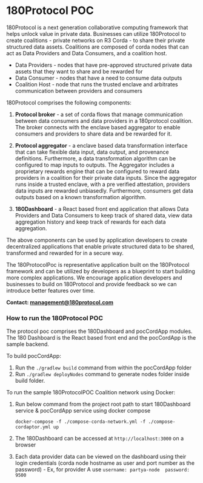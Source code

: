 # 180Protocol POC

180Protocol is a next generation collaborative computing framework that helps unlock value in private data. Businesses 
can utilize 180Protocol to create coalitions - private networks on R3 Corda - to share their private structured data assets.
Coalitions are composed of corda nodes that can act as Data Providers and Data Consumers, and a coalition host.

* Data Providers - nodes that have pre-approved structured private data assets that they want to share and be rewarded for
* Data Consumer - nodes that have a need to consume data outputs
* Coalition Host - node that runs the trusted enclave and arbitrates communication between providers and consumers

180Protocol comprises the following components:

1. **Protocol broker** - a set of corda flows that manage communication between data consumers and data providers 
in a 180protocol coalition. The broker connects with the enclave based aggregator to enable consumers and providers to 
share data and be rewarded for it.

2. **Protocol aggregator** - a enclave based data transformation interface that can take flexible data input, data output, 
and provenance definitions. Furthermore, a data transformation algorithm can be configured to map inputs to outputs. 
The Aggregator includes a proprietary rewards engine that can be configured to reward data providers in a coalition for 
their private data inputs. Since the aggregator runs inside a trusted enclave, with a pre verified attestation, providers
data inputs are rewarded unbiasedly. Furthermore, consumers get data outputs based on a known transformation algorithm.  

4. **180Dashboard** - a React based front end application that allows Data Providers and Data Consumers to keep track of 
shared data, view data aggregation history and keep track of rewards for each data aggregation.

The above components can be used by application developers to create decentralized applications that enable private 
structured data to be shared, transformed and rewarded for in a secure way.

The 180ProtocolPoc is representative application built on the 180Protocol framework and can be utilized by developers
as a blueprint to start building more complex applications. We encourage application developers and businesses to build 
on 180Protocol and provide feedback so we can introduce better features over time. 

**Contact: [management@180protocol.com](mailto:management@180protocol.com)**

### How to run the 180Protocol POC

The protocol poc comprises the 180Dashboard and pocCordApp modules. The 180 Dashboard is the React based front end and the
pocCordApp is the sample backend.

To build pocCordApp:

1.  Run the `./gradlew build` command from within the pocCordApp folder
2.  Run `./gradlew deployNodes` command to generate nodes folder inside build folder.

To run the sample 180ProtocolPOC Coalition network using Docker:

1. Run below command from the project root path to start 180Dashboard service & pocCordApp
   service using docker compose

   `docker-compose -f ./compose-corda-network.yml -f ./compose-cordaptor.yml up`

2. The 180Dashboard can be accessed at `http://localhost:3000` on a browser 
3. Each data provider data can be viewed on the dashboard using their login credentials (corda node hostname as user and
port number as the password) -
Ex, for provider A use 
`username: partya-node 
password: 9500`